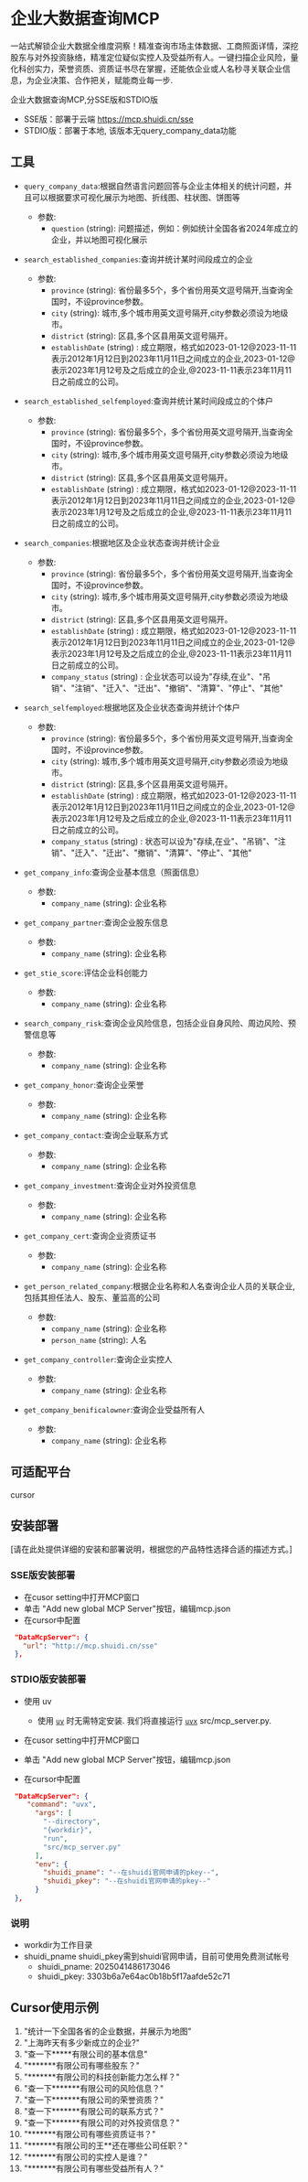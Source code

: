 # 企业大数据查询MCP
一站式解锁企业大数据全维度洞察！精准查询市场主体数据、工商照面详情，深挖股东与对外投资脉络，精准定位疑似实控人及受益所有人。一键扫描企业风险，量化科创实力，荣誉资质、资质证书尽在掌握，还能依企业或人名秒寻关联企业信息，为企业决策、合作把关，赋能商业每一步.

企业大数据查询MCP,分SSE版和STDIO版
- SSE版：部署于云端 https://mcp.shuidi.cn/sse
- STDIO版：部署于本地, 该版本无query_company_data功能
 
## 工具
- `query_company_data`:根据自然语言问题回答与企业主体相关的统计问题，并且可以根据要求可视化展示为地图、折线图、柱状图、饼图等
  - 参数:
      - `question` (string): 问题描述，例如：例如统计全国各省2024年成立的企业，并以地图可视化展示
      
- `search_established_companies`:查询并统计某时间段成立的企业
  - 参数:
      - `province` (string): 省份最多5个，多个省份用英文逗号隔开,当查询全国时，不设province参数。
      - `city` (string): 城市,多个城市用英文逗号隔开,city参数必须设为地级市。
      - `district` (string): 区县,多个区县用英文逗号隔开。
      - `establishDate` (string) : 成立期限，格式如2023-01-12@2023-11-11 表示2012年1月12日到2023年11月11日之间成立的企业,2023-01-12@表示2023年1月12号及之后成立的企业,@2023-11-11表示23年11月11日之前成立的公司。 
    
- `search_established_selfemployed`:查询并统计某时间段成立的个体户
  - 参数:
      - `province` (string): 省份最多5个，多个省份用英文逗号隔开,当查询全国时，不设province参数。
      - `city` (string): 城市,多个城市用英文逗号隔开,city参数必须设为地级市。
      - `district` (string): 区县,多个区县用英文逗号隔开。
      - `establishDate` (string) : 成立期限，格式如2023-01-12@2023-11-11 表示2012年1月12日到2023年11月11日之间成立的企业,2023-01-12@表示2023年1月12号及之后成立的企业,@2023-11-11表示23年11月11日之前成立的公司。 

- `search_companies`:根据地区及企业状态查询并统计企业
  - 参数:
      - `province` (string): 省份最多5个，多个省份用英文逗号隔开,当查询全国时，不设province参数。
      - `city` (string): 城市,多个城市用英文逗号隔开,city参数必须设为地级市。
      - `district` (string): 区县,多个区县用英文逗号隔开。
      - `establishDate` (string) : 成立期限，格式如2023-01-12@2023-11-11 表示2012年1月12日到2023年11月11日之间成立的企业,2023-01-12@表示2023年1月12号及之后成立的企业,@2023-11-11表示23年11月11日之前成立的公司。 
      - `company_status` (string) : 企业状态可以设为"存续,在业"、"吊销"、"注销"、"迁入"、"迁出"、"撤销"、"清算"、"停止"、"其他"

- `search_selfemployed`:根据地区及企业状态查询并统计个体户
  - 参数:
      - `province` (string): 省份最多5个，多个省份用英文逗号隔开,当查询全国时，不设province参数。
      - `city` (string): 城市,多个城市用英文逗号隔开,city参数必须设为地级市。
      - `district` (string): 区县,多个区县用英文逗号隔开。
      - `establishDate` (string) : 成立期限，格式如2023-01-12@2023-11-11 表示2012年1月12日到2023年11月11日之间成立的企业,2023-01-12@表示2023年1月12号及之后成立的企业,@2023-11-11表示23年11月11日之前成立的公司。 
      - `company_status` (string) : 状态可以设为"存续,在业"、"吊销"、"注销"、"迁入"、"迁出"、"撤销"、"清算"、"停止"、"其他"
 
- `get_company_info`:查询企业基本信息（照面信息）
  - 参数:
      - `company_name` (string): 企业名称

- `get_company_partner`:查询企业股东信息
  - 参数:
      - `company_name` (string): 企业名称

- `get_stie_score`:评估企业科创能力
  - 参数:
      - `company_name` (string): 企业名称

- `search_company_risk`:查询企业风险信息，包括企业自身风险、周边风险、预警信息等
  - 参数:
      - `company_name` (string): 企业名称

- `get_company_honor`:查询企业荣誉
  - 参数:
      - `company_name` (string): 企业名称

- `get_company_contact`:查询企业联系方式
  - 参数:
      - `company_name` (string): 企业名称

- `get_company_investment`:查询企业对外投资信息
  - 参数:
      - `company_name` (string): 企业名称

- `get_company_cert`:查询企业资质证书
  - 参数:
      - `company_name` (string): 企业名称

- `get_person_related_company`:根据企业名称和人名查询企业人员的关联企业,包括其担任法人、股东、董监高的公司
  - 参数:
      - `company_name` (string): 企业名称
      - `person_name` (string): 人名

- `get_company_controller`:查询企业实控人
  - 参数:
      - `company_name` (string): 企业名称


- `get_company_benificalowner`:查询企业受益所有人
  - 参数:
      - `company_name` (string): 企业名称
    
## 可适配平台
cursor

## 安装部署
[请在此处提供详细的安装和部署说明，根据您的产品特性选择合适的描述方式。]
### SSE版安装部署
- 在cusor setting中打开MCP窗口
- 单击 "Add new global MCP Server"按钮，编辑mcp.json
- 在cursor中配置
```json
 "DataMcpServer": {
   "url": "http://mcp.shuidi.cn/sse"  
 },
```
### STDIO版安装部署

- 使用 uv
  - 使用 [`uv`](https://docs.astral.sh/uv/) 时无需特定安装. 我们将直接运行 [`uvx`](https://docs.astral.sh/uv/guides/tools/)  src/mcp_server.py.

- 在cusor setting中打开MCP窗口
- 单击 "Add new global MCP Server"按钮，编辑mcp.json
- 在cursor中配置
```json
 "DataMcpServer": {
    "command": "uvx",
      "args": [
        "--directory",
        "{workdir}",
        "run",
        "src/mcp_server.py"
      ],
      "env": {
        "shuidi_pname": "--在shuidi官网申请的pkey--",
        "shuidi_pkey": "--在shuidi官网申请的pkey--"
      }
 },
``` 
### 说明
- workdir为工作目录
- shuidi_pname shuidi_pkey需到shuidi官网申请，目前可使用免费测试帐号
  - shuidi_pname: 2025041486173046
  - shuidi_pkey: 3303b6a7e64ac0b18b5f17aafde52c71

## Cursor使用示例
1. "统计一下全国各省的企业数据，并展示为地图"
2. "上海昨天有多少新成立的企业?"
3. "查一下*****有限公司的基本信息"
4. "*******有限公司有哪些股东？"
5. "*******有限公司的科技创新能力怎么样？"
6. "查一下*******有限公司的风险信息？"
7. "查一下*******有限公司的荣誉资质？"
8. "查一下*******有限公司的联系方式？"
9. "查一下*******有限公司的对外投资信息？"
10. "*******有限公司有哪些资质证书？"
11. "*******有限公司的王**还在哪些公司任职？"
12. "*******有限公司的实控人是谁？"
13. "*******有限公司有哪些受益所有人？"




